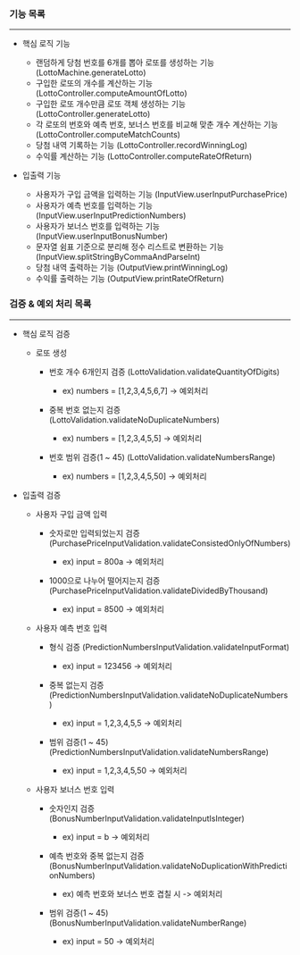 ### 기능 목록

---
* 핵심 로직 기능
   * 랜덤하게 당첨 번호를 6개를 뽑아 로또를 생성하는 기능 (LottoMachine.generateLotto)
   * 구입한 로또의 개수를 계산하는 기능 (LottoController.computeAmountOfLotto)
   * 구입한 로또 개수만큼 로또 객체 생성하는 기능 (LottoController.generateLotto)
   * 각 로또의 번호와 예측 번호, 보너스 번호를 비교해 맞춘 개수 계산하는 기능 (LottoController.computeMatchCounts)
   * 당첨 내역 기록하는 기능 (LottoController.recordWinningLog)
   * 수익률 계산하는 기능  (LottoController.computeRateOfReturn)
   
* 입출력 기능
   * 사용자가 구입 금액을 입력하는 기능 (InputView.userInputPurchasePrice)
   * 사용자가 예측 번호를 입력하는 기능 (InputView.userInputPredictionNumbers)
   * 사용자가 보너스 번호를 입력하는 기능 (InputView.userInputBonusNumber)
   * 문자열 쉼표 기준으로 분리해 정수 리스트로 변환하는 기능 (InputView.splitStringByCommaAndParseInt)
   * 당첨 내역 출력하는 기능 (OutputView.printWinningLog)
   * 수익률 출력하는 기능 (OutputView.printRateOfReturn)

### 검증 & 예외 처리 목록

---
* 핵심 로직 검증
   * 로또 생성
      * 번호 개수 6개인지 검증 (LottoValidation.validateQuantityOfDigits)
         * ex) numbers = [1,2,3,4,5,6,7] -> 예외처리
         
      * 중복 번호 없는지 검증 (LottoValidation.validateNoDuplicateNumbers)
         * ex) numbers = [1,2,3,4,5,5] -> 예외처리         
         
      * 번호 범위 검증(1 ~ 45) (LottoValidation.validateNumbersRange)
         * ex) numbers = [1,2,3,4,5,50] -> 예외처리

* 입출력 검증
   * 사용자 구입 금액 입력
       * 숫자로만 입력되었는지 검증 (PurchasePriceInputValidation.validateConsistedOnlyOfNumbers)
         * ex) input = 800a -> 예외처리

       * 1000으로 나누어 떨어지는지 검증 (PurchasePriceInputValidation.validateDividedByThousand)
         * ex) input = 8500 -> 예외처리

   * 사용자 예측 번호 입력
       * 형식 검증 (PredictionNumbersInputValidation.validateInputFormat)
         * ex) input = 123456 -> 예외처리
         
       * 중복 없는지 검증 (PredictionNumbersInputValidation.validateNoDuplicateNumbers)
         * ex) input = 1,2,3,4,5,5 -> 예외처리
         
       * 범위 검증(1 ~ 45) (PredictionNumbersInputValidation.validateNumbersRange)
         * ex) input = 1,2,3,4,5,50 -> 예외처리

   * 사용자 보너스 번호 입력
       * 숫자인지 검증 (BonusNumberInputValidation.validateInputIsInteger)
         * ex) input = b -> 예외처리
         
       * 예측 번호와 중복 없는지 검증 (BonusNumberInputValidation.validateNoDuplicationWithPredictionNumbers)
         * ex) 예측 번호와 보너스 번호 겹칠 시 -> 예외처리
         
       * 범위 검증(1 ~ 45) (BonusNumberInputValidation.validateNumberRange)
         * ex) input = 50 -> 예외처리
    
